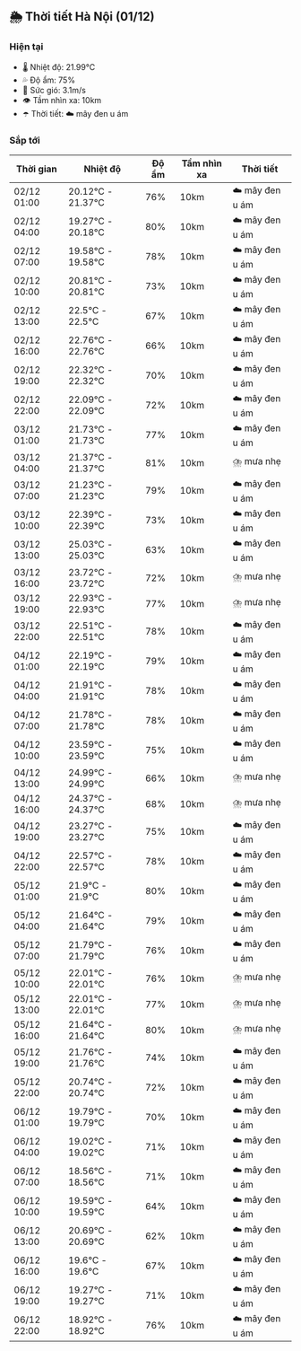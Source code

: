 ## 🌦️ Thời tiết Hà Nội (01/12)

### Hiện tại

- 🌡️ Nhiệt độ: 21.99℃
- 💦 Độ ẩm: 75%
- 💨 Sức gió: 3.1m/s
- 👁️ Tầm nhìn xa: 10km
- ☂️ Thời tiết: ☁️ mây đen u ám

### Sắp tới

| Thời gian | Nhiệt độ | Độ ẩm | Tầm nhìn xa | Thời tiết |
| --- | --- | --- | --- | --- |
| 02/12 01:00 | 20.12℃ - 21.37℃ | 76% | 10km | ☁️ mây đen u ám |
| 02/12 04:00 | 19.27℃ - 20.18℃ | 80% | 10km | ☁️ mây đen u ám |
| 02/12 07:00 | 19.58℃ - 19.58℃ | 78% | 10km | ☁️ mây đen u ám |
| 02/12 10:00 | 20.81℃ - 20.81℃ | 73% | 10km | ☁️ mây đen u ám |
| 02/12 13:00 | 22.5℃ - 22.5℃ | 67% | 10km | ☁️ mây đen u ám |
| 02/12 16:00 | 22.76℃ - 22.76℃ | 66% | 10km | ☁️ mây đen u ám |
| 02/12 19:00 | 22.32℃ - 22.32℃ | 70% | 10km | ☁️ mây đen u ám |
| 02/12 22:00 | 22.09℃ - 22.09℃ | 72% | 10km | ☁️ mây đen u ám |
| 03/12 01:00 | 21.73℃ - 21.73℃ | 77% | 10km | ☁️ mây đen u ám |
| 03/12 04:00 | 21.37℃ - 21.37℃ | 81% | 10km | ⛈️ mưa nhẹ |
| 03/12 07:00 | 21.23℃ - 21.23℃ | 79% | 10km | ☁️ mây đen u ám |
| 03/12 10:00 | 22.39℃ - 22.39℃ | 73% | 10km | ☁️ mây đen u ám |
| 03/12 13:00 | 25.03℃ - 25.03℃ | 63% | 10km | ☁️ mây đen u ám |
| 03/12 16:00 | 23.72℃ - 23.72℃ | 72% | 10km | ⛈️ mưa nhẹ |
| 03/12 19:00 | 22.93℃ - 22.93℃ | 77% | 10km | ⛈️ mưa nhẹ |
| 03/12 22:00 | 22.51℃ - 22.51℃ | 78% | 10km | ☁️ mây đen u ám |
| 04/12 01:00 | 22.19℃ - 22.19℃ | 79% | 10km | ☁️ mây đen u ám |
| 04/12 04:00 | 21.91℃ - 21.91℃ | 78% | 10km | ☁️ mây đen u ám |
| 04/12 07:00 | 21.78℃ - 21.78℃ | 78% | 10km | ☁️ mây đen u ám |
| 04/12 10:00 | 23.59℃ - 23.59℃ | 75% | 10km | ☁️ mây đen u ám |
| 04/12 13:00 | 24.99℃ - 24.99℃ | 66% | 10km | ⛈️ mưa nhẹ |
| 04/12 16:00 | 24.37℃ - 24.37℃ | 68% | 10km | ⛈️ mưa nhẹ |
| 04/12 19:00 | 23.27℃ - 23.27℃ | 75% | 10km | ☁️ mây đen u ám |
| 04/12 22:00 | 22.57℃ - 22.57℃ | 78% | 10km | ☁️ mây đen u ám |
| 05/12 01:00 | 21.9℃ - 21.9℃ | 80% | 10km | ☁️ mây đen u ám |
| 05/12 04:00 | 21.64℃ - 21.64℃ | 79% | 10km | ☁️ mây đen u ám |
| 05/12 07:00 | 21.79℃ - 21.79℃ | 76% | 10km | ☁️ mây đen u ám |
| 05/12 10:00 | 22.01℃ - 22.01℃ | 76% | 10km | ⛈️ mưa nhẹ |
| 05/12 13:00 | 22.01℃ - 22.01℃ | 77% | 10km | ⛈️ mưa nhẹ |
| 05/12 16:00 | 21.64℃ - 21.64℃ | 80% | 10km | ⛈️ mưa nhẹ |
| 05/12 19:00 | 21.76℃ - 21.76℃ | 74% | 10km | ☁️ mây đen u ám |
| 05/12 22:00 | 20.74℃ - 20.74℃ | 72% | 10km | ☁️ mây đen u ám |
| 06/12 01:00 | 19.79℃ - 19.79℃ | 70% | 10km | ☁️ mây đen u ám |
| 06/12 04:00 | 19.02℃ - 19.02℃ | 71% | 10km | ☁️ mây đen u ám |
| 06/12 07:00 | 18.56℃ - 18.56℃ | 71% | 10km | ☁️ mây đen u ám |
| 06/12 10:00 | 19.59℃ - 19.59℃ | 64% | 10km | ☁️ mây đen u ám |
| 06/12 13:00 | 20.69℃ - 20.69℃ | 62% | 10km | ☁️ mây đen u ám |
| 06/12 16:00 | 19.6℃ - 19.6℃ | 67% | 10km | ☁️ mây đen u ám |
| 06/12 19:00 | 19.27℃ - 19.27℃ | 71% | 10km | ☁️ mây đen u ám |
| 06/12 22:00 | 18.92℃ - 18.92℃ | 76% | 10km | ☁️ mây đen u ám |
